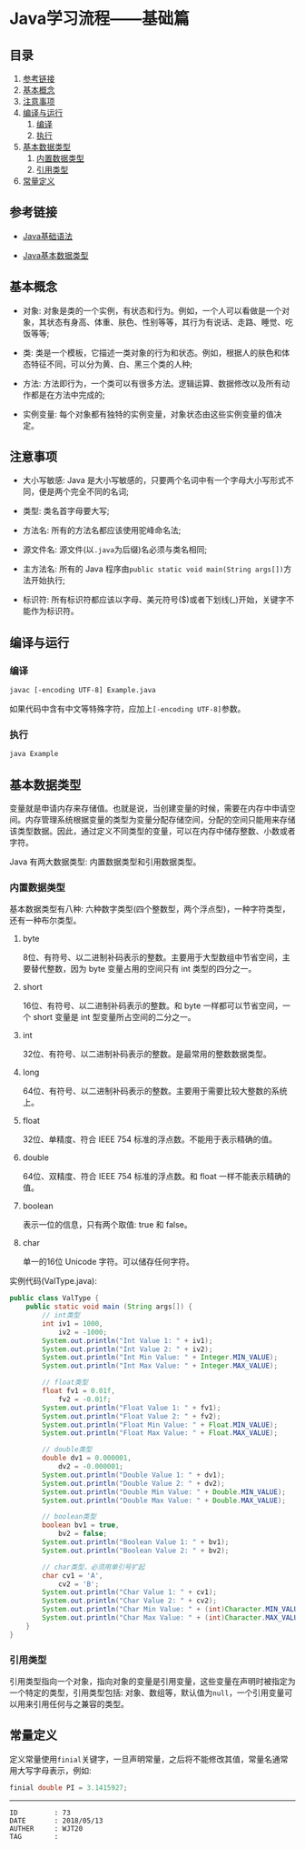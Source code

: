 
# Java学习流程——基础篇 #

## 目录 ##

1. [参考链接](#href1)
2. [基本概念](#href2)
3. [注意事项](#href3)
4. [编译与运行](#href4)
    1. [编译](#href4-1)
    2. [执行](#href4-2)
5. [基本数据类型](#href5)
    1. [内置数据类型](#href5-3)
    2. [引用类型](#href5-4)
6. [常量定义](#href6)

## <a name="href1">参考链接</a> ##

- [Java基础语法](http://www.runoob.com/java/java-basic-syntax.html)

- [Java基本数据类型](http://www.runoob.com/java/java-basic-datatypes.html?s_q_s_h_a_r_e_1MTAwNTc2MzYxNTI2MjAzNTQzNDMyNDMzMjY5JjFsNmZXNQ==)

## <a name="href2">基本概念</a> ##

- 对象: 对象是类的一个实例，有状态和行为。例如，一个人可以看做是一个对象，其状态有身高、体重、肤色、性别等等，其行为有说话、走路、睡觉、吃饭等等;  

- 类: 类是一个模板，它描述一类对象的行为和状态。例如，根据人的肤色和体态特征不同，可以分为黄、白、黑三个类的人种;  

- 方法: 方法即行为，一个类可以有很多方法。逻辑运算、数据修改以及所有动作都是在方法中完成的;  

- 实例变量: 每个对象都有独特的实例变量，对象状态由这些实例变量的值决定。  

## <a name="href3">注意事项</a> ##

- 大小写敏感: Java 是大小写敏感的，只要两个名词中有一个字母大小写形式不同，便是两个完全不同的名词;  

- 类型: 类名首字母要大写;  

- 方法名: 所有的方法名都应该使用驼峰命名法;  

- 源文件名: 源文件(以`.java`为后缀)名必须与类名相同;  

- 主方法名: 所有的 Java 程序由`public static void main(String args[])`方法开始执行;  

- 标识符: 所有标识符都应该以字母、美元符号(\$)或者下划线(\_)开始，关键字不能作为标识符。

## <a name="href4">编译与运行</a> ##

### <a name="href4-1">编译</a> ###

```sh
javac [-encoding UTF-8] Example.java
```

如果代码中含有中文等特殊字符，应加上`[-encoding UTF-8]`参数。

### <a name="href4-2">执行</a> ###

```sh
java Example
```

## <a name="href5">基本数据类型</a> ##

变量就是申请内存来存储值。也就是说，当创建变量的时候，需要在内存中申请空间。内存管理系统根据变量的类型为变量分配存储空间，分配的空间只能用来存储该类型数据。因此，通过定义不同类型的变量，可以在内存中储存整数、小数或者字符。

Java 有两大数据类型: 内置数据类型和引用数据类型。

### <a name="href5-3">内置数据类型</a> ###

基本数据类型有八种: 六种数字类型(四个整数型，两个浮点型)，一种字符类型，还有一种布尔类型。

1. byte  

    8位、有符号、以二进制补码表示的整数。主要用于大型数组中节省空间，主要替代整数，因为 byte 变量占用的空间只有 int 类型的四分之一。  

2. short  

    16位、有符号、以二进制补码表示的整数。和 byte 一样都可以节省空间，一个 short 变量是 int 型变量所占空间的二分之一。  

3. int  

    32位、有符号、以二进制补码表示的整数。是最常用的整数数据类型。  

4. long  

    64位、有符号、以二进制补码表示的整数。主要用于需要比较大整数的系统上。  

5. float  

    32位、单精度、符合 IEEE 754 标准的浮点数。不能用于表示精确的值。  

6. double  

    64位、双精度、符合 IEEE 754 标准的浮点数。和 float 一样不能表示精确的值。  

7. boolean  

    表示一位的信息，只有两个取值: true 和 false。  

8. char  

    单一的16位 Unicode 字符。可以储存任何字符。  

实例代码(ValType.java):

```java
public class ValType {
    public static void main (String args[]) {
        // int类型
        int iv1 = 1000,
            iv2 = -1000;
        System.out.println("Int Value 1: " + iv1);
        System.out.println("Int Value 2: " + iv2);
        System.out.println("Int Min Value: " + Integer.MIN_VALUE);
        System.out.println("Int Max Value: " + Integer.MAX_VALUE);

        // float类型
        float fv1 = 0.01f,
            fv2 = -0.01f;
        System.out.println("Float Value 1: " + fv1);
        System.out.println("Float Value 2: " + fv2);
        System.out.println("Float Min Value: " + Float.MIN_VALUE);
        System.out.println("Float Max Value: " + Float.MAX_VALUE);

        // double类型
        double dv1 = 0.000001,
            dv2 = -0.000001;
        System.out.println("Double Value 1: " + dv1);
        System.out.println("Double Value 2: " + dv2);
        System.out.println("Double Min Value: " + Double.MIN_VALUE);
        System.out.println("Double Max Value: " + Double.MAX_VALUE);

        // boolean类型
        boolean bv1 = true,
            bv2 = false;
        System.out.println("Boolean Value 1: " + bv1);
        System.out.println("Boolean Value 2: " + bv2);

        // char类型，必须用单引号扩起
        char cv1 = 'A',
            cv2 = 'B';
        System.out.println("Char Value 1: " + cv1);
        System.out.println("Char Value 2: " + cv2);
        System.out.println("Char Min Value: " + (int)Character.MIN_VALUE); // 强制类型转换
        System.out.println("Char Max Value: " + (int)Character.MAX_VALUE);
    }
}
```

### <a name="href5-4">引用类型</a> ###

引用类型指向一个对象，指向对象的变量是引用变量，这些变量在声明时被指定为一个特定的类型，引用类型包括: 对象、数组等，默认值为`null`，一个引用变量可以用来引用任何与之兼容的类型。  

## <a name="href6">常量定义</a> ##

定义常量使用`finial`关键字，一旦声明常量，之后将不能修改其值，常量名通常用大写字母表示，例如:

```java
finial double PI = 3.1415927;
```

---

```
ID         : 73
DATE       : 2018/05/13
AUTHER     : WJT20
TAG        : 
```
